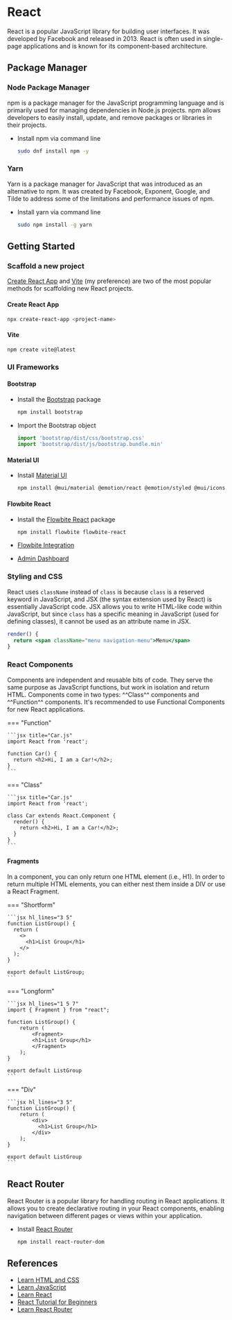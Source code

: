 # React

React is a popular JavaScript library for building user interfaces. It was developed by Facebook and released in 2013. React is often used in single-page applications and is known for its component-based architecture.

## Package Manager

### Node Package Manager

npm is a package manager for the JavaScript programming language and is primarily used for managing dependencies in Node.js projects. npm allows developers to easily install, update, and remove packages or libraries in their projects.

- Install npm via command line

  ```bash
  sudo dnf install npm -y
  ```

### Yarn

Yarn is a package manager for JavaScript that was introduced as an alternative to npm. It was created by Facebook, Exponent, Google, and Tilde to address some of the limitations and performance issues of npm.

- Install yarn via command line

  ```bash
  sudo npm install -g yarn
  ```

## Getting Started

### Scaffold a new project

[Create React App](https://create-react-app.dev/) and [Vite](https://vitejs.dev/guide/) (my preference) are two of the most popular methods for scaffolding new React projects.

#### Create React App

```bash
npx create-react-app <project-name>
```

#### Vite

```bash
npm create vite@latest
```

### UI Frameworks

#### Bootstrap

- Install the [Bootstrap](https://getbootstrap.com/) package

  ```bash
  npm install bootstrap
  ```

- Import the Bootstrap object

  ```jsx title="main.tsx"
  import 'bootstrap/dist/css/bootstrap.css'
  import 'bootstrap/dist/js/bootstrap.bundle.min'
  ```

#### Material UI

- Install [Material UI](https://mui.com/material-ui/getting-started/installation/)

  ```bash
  npm install @mui/material @emotion/react @emotion/styled @mui/icons-material @mui/x-data-grid
  ```

#### Flowbite React

- Install the [Flowbite React](https://www.flowbite-react.com/) package

  ```bash
  npm install flowbite flowbite-react
  ```

- [Flowbite Integration](https://flowbite.com/docs/getting-started/react/)

- [Admin Dashboard](https://github.com/themesberg/flowbite-admin-dashboard)

### Styling and CSS

React uses `className` instead of `class` is because `class` is a reserved keyword in JavaScript, and JSX (the syntax extension used by React) is essentially JavaScript code. JSX allows you to write HTML-like code within JavaScript, but since `class` has a specific meaning in JavaScript (used for defining classes), it cannot be used as an attribute name in JSX.

```jsx
render() {
  return <span className="menu navigation-menu">Menu</span>
}
```

### React Components

Components are independent and reusable bits of code. They serve the same purpose as JavaScript functions, but work in isolation and return HTML. Components come in two types: ^^Class^^ components and ^^Function^^ components. It's recommended to use Functional Components for new React applications.

=== "Function"

    ```jsx title="Car.js"
    import React from 'react';

    function Car() {
      return <h2>Hi, I am a Car!</h2>;
    }
    ```

=== "Class"

    ```jsx title="Car.js"
    import React from 'react';

    class Car extends React.Component {
      render() {
        return <h2>Hi, I am a Car!</h2>;
      }
    }
    ```

#### Fragments

In a component, you can only return one HTML element (i.e., H1). In order to return multiple HTML elements, you can either nest them inside a DIV or use a React Fragment.

=== "Shortform"

    ```jsx hl_lines="3 5"
    function ListGroup() {
      return (
        <>
          <h1>List Group</h1>
        </>
      );
    }

    export default ListGroup;
    ```

=== "Longform"

    ```jsx hl_lines="1 5 7"
    import { Fragment } from "react";

    function ListGroup() {
        return (
            <Fragment>
            <h1>List Group</h1>
            </Fragment>
        );
    }

    export default ListGroup
    ```

=== "Div"

    ```jsx hl_lines="3 5"
    function ListGroup() {
        return (
            <div>
              <h1>List Group</h1>
            </div>
        );
    }

    export default ListGroup
    ```

## React Router

React Router is a popular library for handling routing in React applications. It allows you to create declarative routing in your React components, enabling navigation between different pages or views within your application.

- Install [React Router](https://reactrouter.com/en/main)

  ```bash
  npm install react-router-dom
  ```

## References

- [Learn HTML and CSS](https://scrimba.com/learn/htmlandcss)
- [Learn JavaScript](https://scrimba.com/learn/learnjavascript)
- [Learn React](https://scrimba.com/learn/learnreact)
- [React Tutorial for Beginners](https://www.youtube.com/watch?v=SqcY0GlETPk)
- [Learn React Router](https://scrimba.com/learn/reactrouter6)
